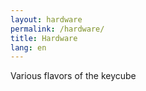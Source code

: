 ```yaml
---
layout: hardware
permalink: /hardware/
title: Hardware
lang: en
---
```


Various flavors of the keycube